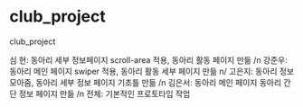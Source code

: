 # club_project
club_project

심 현: 동아리 세부 정보페이지 scroll-area 적용, 동아리 활동 페이지 만듦 /n
강준우: 동아리 메인 페이지 swiper 적용, 동아리 활동 세부 페이지 만듦 n/
고은지: 동아리 정보 모아줌, 동아리 세부 정보 페이지 기초틀 만듦 /n
김은서: 동아리 메인 페이지 동아리 간단 정보 페이지 만듦 /n
전체: 기본적인 프로토타입 작업
